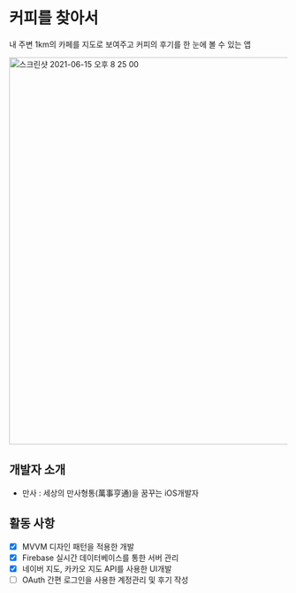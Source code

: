 # 커피를 찾아서
내 주변 1km의 카페를 지도로 보여주고 커피의 후기를 한 눈에 볼 수 있는 앱

<img width="700" alt="스크린샷 2021-06-15 오후 8 25 00" src="https://user-images.githubusercontent.com/39956881/122044775-dea72e00-ce17-11eb-9abd-55516c6d73e0.png">

## 개발자 소개
* 만사 : 세상의 만사형통(萬事亨通)을 꿈꾸는 iOS개발자

## 활동 사항
- [x] MVVM 디자인 패턴을 적용한 개발
- [x] Firebase 실시간 데이터베이스를 통한 서버 관리
- [x] 네이버 지도, 카카오 지도 API를 사용한 UI개발
- [ ] OAuth 간편 로그인을 사용한 계정관리 및 후기 작성
